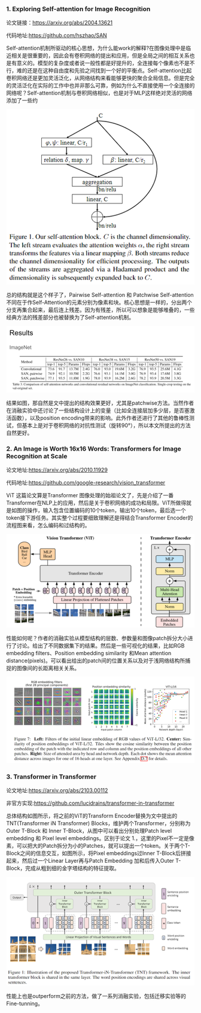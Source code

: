 ### 1. Exploring Self-attention for Image Recognition

论文链接：https://arxiv.org/abs/2004.13621

代码地址:https://github.com/hszhao/SAN

Self-attention机制所驱动的核心思想，为什么能work的解释?在图像处理中是临近相关是很重要的，因此会有卷积网络的提出和应用，但是全局之间的相互关系也是有意义的。模型的复杂度或者说一般性都是好提升的，全连接每个像素也不是不行，难的还是在这种自由度和先验之间找到一个好的平衡点。Self-attention比起卷积网络还是更加灵活泛化，从网络结构来看能够更快的聚合全局信息。但是完全的灵活泛化在实际的工作中也并非那么可靠，例如为什么不直接使用一个全连接的网络呢？Self-attention机制与卷积网络相似，也是对于MLP这样绝对灵活的网络添加了一些约

<img src="./1.jpg" alt="self-attention block" title="self-attention block structrue" />

总的结构就是这个样子了，Pairwise Self-attention 和 Patchwise Self-attention不同在于作Self-Attention的元素分别为像素和块。核心思想是一样的，分出两个分支再集合起来，最后连上残差。因为有残差，所以可以想象是能够堆叠的，一些经典方法的残差部分也被替换为了Self-attention机制。

<img src="./2.png" alt="Results" title="Results" />

结果如图，那自然是文中提出的结构效果更好，尤其是patchwise方法。当然作者在消融实验中还讨论了一些结构设计上的变量（比如全连接层加多少层，是否塞激活函数），以及position encoding带来的影响。此外作者还进行了其他的鲁棒性测试，但基本上是对于卷积网络的对抗性测试（旋转90°），所以本文所提出的方法自然更好。


### 2. An Image is Worth 16x16 Words: Transformers for Image Recognition at Scale

论文地址:https://arxiv.org/abs/2010.11929

代码地址:https://github.com/google-research/vision_transformer

ViT 这篇论文算是Transformer 图像处理的始祖论文了，先是介绍了一番Transformer在NLP上的应用，然后是关于卷积网络的成功和局限。ViT所做得就是如图的操作，输入包含位置编码的10个token，输出10个token，最后选一个token接下游任务。其实整个过程要细致理解还是得结合Transformer Encoder的流程图来看，怎么编码和过结构的。

<img src="./3.png" alt="ViT Structure" title="ViT Structure" />

性能如何呢？作者的消融实验从模型结构的层数、参数量和图像patch拆分大小进行了讨论。给出了不同数据集下的结果。然后是一些可视化的结果，比如RGB embedding filters、Position embedding similarity 和Mean attention distance(pixels)。可以看出给出的patch间的位置关系以及对于浅网络结构所捕捉的图像间的长距离相关关系。

<img src="./4.png" alt="ViT Visualization" title="ViT Visualization" />

### 3. Transformer in Transformer

论文地址:https://arxiv.org/abs/2103.00112

非官方实现:https://github.com/lucidrains/transformer-in-transformer

总体结构如图所示，将之前的ViT的Transform Encoder替换为文中提出的TNT(Transformer iN Transformer) Blocks，维护两个Transformer，分别称为Outer T-Block 和 Inner T-Block，从图中可以看出分别处理Patch level embedding 和 Pixel level embeddings。区别于论文 1.，这里的Pixel不一定是像素，可以把大的Patch拆分为小的Patches，就可以提出一个token。关于两个T-Block之间的信息交互，如图所示，将Pixel embeddings过Inner T-Block后拼接起来，然后过一个Linear Layer再与Patch Embedding 加和后传入Outer T-Block，完成从粗到细的金字塔结构的特征提取。

<img src="./5.png" alt="TNT Structure" title="TNT Structure" />

性能上也是outperform之前的方法，做了一系列消融实验，包括迁移实验等的Fine-tunning。
